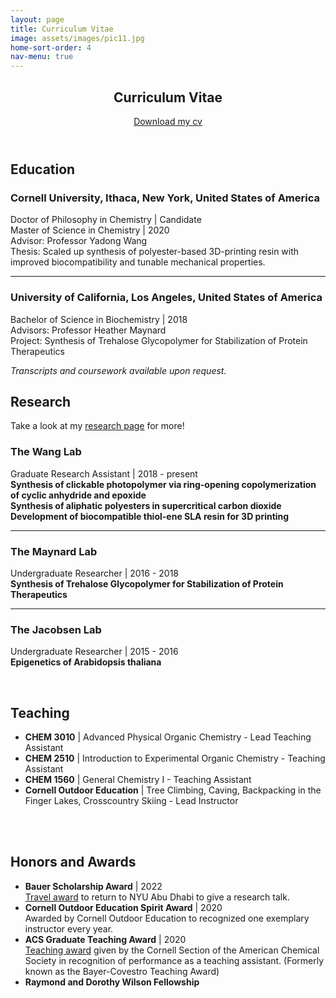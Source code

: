 ```yaml
---
layout: page
title: Curriculum Vitae
image: assets/images/pic11.jpg
home-sort-order: 4
nav-menu: true
---
```

<!-- Main -->
<div id="main" class="alt">

<!-- One -->
<section id="one">
	<div class="inner">
		<header class="major">
			<h1>Curriculum Vitae</h1>
            <a href='/assets/WarrickMa_CV.pdf' target='_blank'>Download my cv</a>
		</header>

<!-- Content -->
<h1>Education</h1>
<h3>Cornell University, Ithaca, New York, United States of America</h3>
<p>Doctor of Philosophy in Chemistry | Candidate<br>
Master of Science in Chemistry | 2020<br>
Advisor: Professor Yadong Wang<br>
Thesis: Scaled up synthesis of polyester-based 3D-printing resin with improved biocompatibility and tunable mechanical properties.</p>
<hr>
<h3>University of California, Los Angeles, United States of America</h3>
<p>Bachelor of Science in Biochemistry | 2018<br>
Advisors: Professor Heather Maynard<br>
Project: Synthesis of Trehalose Glycopolymer for Stabilization of Protein Therapeutics</p>

<em>Transcripts and coursework available upon request.</em>
<br>
<h2>Research</h2>
<p>Take a look at my <a href="/Research.html">research page</a> for more!</p>
<h3>The Wang Lab</h3>
<p>Graduate Research Assistant | 2018 - present<br>
<strong>Synthesis of clickable photopolymer via ring-opening copolymerization of cyclic anhydride and epoxide</strong><br>
<strong>Synthesis of aliphatic polyesters in supercritical carbon dioxide</strong><br>
<strong>Development of biocompatible thiol-ene SLA resin for 3D printing</strong></p>
<hr>
<h3>The Maynard Lab</h3>
<p>Undergraduate Researcher | 2016 - 2018<br>
<strong>Synthesis of Trehalose Glycopolymer for Stabilization of Protein Therapeutics</strong></p>
<hr>
<h3>The Jacobsen Lab</h3>
<p>Undergraduate Researcher | 2015 - 2016<br>
<strong>Epigenetics of Arabidopsis thaliana</strong></p>
<br>
<h2>Teaching</h2>
<ul>
    <li><strong>CHEM 3010</strong> | Advanced Physical Organic Chemistry - Lead Teaching Assistant</li>
    <li><strong>CHEM 2510</strong> | Introduction to Experimental Organic Chemistry - Teaching Assistant</li>
    <li><strong>CHEM 1560</strong> | General Chemistry I - Teaching Assistant</li>
    <li><strong>Cornell Outdoor Education</strong> | Tree Climbing, Caving, Backpacking in the Finger Lakes, Crosscountry Skiing - Lead Instructor</li>
</ul>
<br>
<br>
<h2>Honors and Awards</h2>
<ul>
    <li><strong>Bauer Scholarship Award</strong> | 2022<br>
    <a href='https://chemistry.cornell.edu/grad-awards' target='_blank'>Travel award</a> to return to NYU Abu Dhabi to give a research talk.</li>
    <li><strong>Cornell Outdoor Education Spirit Award</strong> | 2020<br>
    Awarded by Cornell Outdoor Education to recognized one exemplary instructor every year.</li>
    <li><strong>ACS Graduate Teaching Award</strong> | 2020<br>
    <a href='https://chemistry.cornell.edu/grad-awards' target='_blank'>Teaching award</a> given by the Cornell Section of the American Chemical Society in recognition of performance as a teaching assistant. (Formerly known as the Bayer-Covestro Teaching Award)</li>
    <li><strong>Raymond and Dorothy Wilson Fellowship